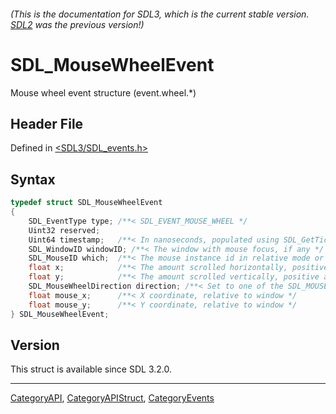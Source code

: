 ###### (This is the documentation for SDL3, which is the current stable version. [SDL2](https://wiki.libsdl.org/SDL2/) was the previous version!)
# SDL_MouseWheelEvent

Mouse wheel event structure (event.wheel.*)

## Header File

Defined in [<SDL3/SDL_events.h>](https://github.com/libsdl-org/SDL/blob/main/include/SDL3/SDL_events.h)

## Syntax

```c
typedef struct SDL_MouseWheelEvent
{
    SDL_EventType type; /**< SDL_EVENT_MOUSE_WHEEL */
    Uint32 reserved;
    Uint64 timestamp;   /**< In nanoseconds, populated using SDL_GetTicksNS() */
    SDL_WindowID windowID; /**< The window with mouse focus, if any */
    SDL_MouseID which;  /**< The mouse instance id in relative mode or 0 */
    float x;            /**< The amount scrolled horizontally, positive to the right and negative to the left */
    float y;            /**< The amount scrolled vertically, positive away from the user and negative toward the user */
    SDL_MouseWheelDirection direction; /**< Set to one of the SDL_MOUSEWHEEL_* defines. When FLIPPED the values in X and Y will be opposite. Multiply by -1 to change them back */
    float mouse_x;      /**< X coordinate, relative to window */
    float mouse_y;      /**< Y coordinate, relative to window */
} SDL_MouseWheelEvent;
```

## Version

This struct is available since SDL 3.2.0.

----
[CategoryAPI](CategoryAPI), [CategoryAPIStruct](CategoryAPIStruct), [CategoryEvents](CategoryEvents)

